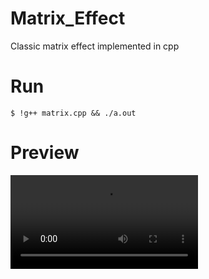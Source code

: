 # Matrix_Effect
Classic matrix effect implemented in cpp

# Run
```
$ !g++ matrix.cpp && ./a.out
```
# Preview
![](https://user-images.githubusercontent.com/63146477/111520072-68375900-8760-11eb-8e79-f745f382bc99.mov)
